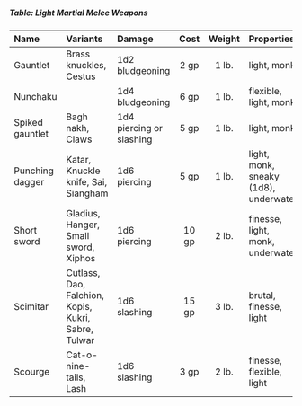 ##### Table: Light Martial Melee Weapons
| Name | Variants | Damage | Cost | Weight | Properties |
|:-----|:---------|:-------|:----:|:------:|:-----------|
| Gauntlet | Brass knuckles, Cestus | 1d2 bludgeoning | 2 gp | 1 lb. | light, monk |
| Nunchaku | | 1d4 bludgeoning | 6 gp | 1 lb. | flexible, light, monk |
| Spiked gauntlet | Bagh nakh, Claws | 1d4 piercing or slashing | 5 gp | 1 lb. | light, monk |
| Punching dagger | Katar, Knuckle knife, Sai, Siangham | 1d6 piercing | 5 gp | 1 lb. | light, monk, sneaky (1d8), underwater |
| Short sword | Gladius, Hanger, Small sword, Xiphos | 1d6 piercing | 10 gp | 2 lb. | finesse, light, monk, underwater |
| Scimitar | Cutlass, Dao, Falchion, Kopis, Kukri, Sabre, Tulwar | 1d6 slashing | 15 gp | 3 lb. | brutal, finesse, light |
| Scourge | Cat-o-nine-tails, Lash | 1d6 slashing | 3 gp | 2 lb. | finesse, flexible, light |
